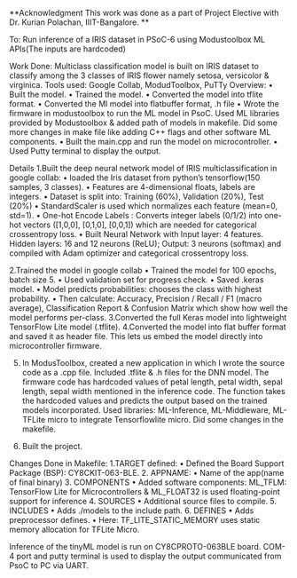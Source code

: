 **Acknowledgment
This work was done as a part of Project Elective with Dr. Kurian Polachan, IIIT-Bangalore.
**

To: Run inference of a IRIS dataset in PSoC-6 using Modustoolbox ML APIs(The inputs are hardcoded)

Work Done: Multiclass classification model is built on IRIS dataset to classify among the 3 classes of IRIS flower namely setosa, versicolor & virginica. 
Tools used: Google Collab, ModudToolbox, PuTTy
Overview:
•	Built the model.
•	Trained the model.
•	Converted the model into tflite format.
•	Converted the Ml model into flatbuffer format, .h file
•	Wrote the firmware in modustoolbox to run the ML model in PsoC. Used ML libraries provided by Modustoolbox & added path of models in makefile. Did some more changes in make file like adding C++ flags and other software ML components.
•	Built the main.cpp and run the model on microcontroller.
•	Used Putty terminal to display the output.

Details
1.Built the deep neural network model of IRIS multiclassification in google collab:
•	loaded the Iris dataset from python’s tensorflow(150 samples, 3 classes).
•	Features are 4-dimensional floats, labels are integers.
•	Dataset is split into: Training (60%), Validation (20%), Test (20%)
•	StandardScaler is used which normalizes each feature (mean=0, std=1).
•	One-hot Encode Labels : Converts integer labels (0/1/2) into one-hot vectors ([1,0,0], [0,1,0], [0,0,1]) which are needed for categorical crossentropy loss.
•	Built Neural Network with Input layer: 4 features. Hidden layers: 16 and 12 neurons (ReLU); Output: 3 neurons (softmax) and compiled with Adam optimizer and categorical crossentropy loss.

2.Trained the model in google collab
•	Trained the model for 100 epochs, batch size 5.
•	Used validation set for progress check.
•	Saved .keras model.
•	Model predicts probabilities: chooses the class with highest probability.
•	Then calculate: Accuracy, Precision / Recall / F1 (macro average), Classification Report & Confusion Matrix which show how well the model performs per-class.
3.Converted the full Keras model into lightweight TensorFlow Lite model (.tflite).
4.Converted the model into flat buffer format and saved it as header file. This lets us embed the model directly into microcontroller firmware.
 
5. In ModusToolbox, created a new application in which I wrote the source code as a .cpp file. Included .tflite & .h files for the DNN model. The firmware code has hardcoded values of petal length, petal width, sepal length, sepal width mentioned in the inference code. The function takes the hardcoded values and predicts the output based on the trained models incorporated.
Used libraries: ML-Inference, ML-Middleware, ML-TFLite micro to integrate Tensorflowlite micro.
 Did some changes in the makefile.
 
6. Built the project.
   
Changes Done in Makefile: 
1.TARGET defined:
•	Defined the Board Support Package (BSP): CY8CKIT-063-BLE.
2. APPNAME: 
•	Name of the app(name of final binary)
3. COMPONENTS
•	Added software components: ML_TFLM: TensorFlow Lite for Microcontrollers & ML_FLOAT32 is used floating-point support for inference 
4. SOURCES
•	Additional source files to compile.
5. INCLUDES
•	Adds ./models to the include path.
6. DEFINES
•	Adds preprocessor defines.
•	Here: TF_LITE_STATIC_MEMORY uses static memory allocation for TFLite Micro.

 
Inference of the tinyML model is run on CY8CPROTO-063BLE board. COM-4 port and putty terminal is used to display the output communicated from PsoC to PC via UART.

